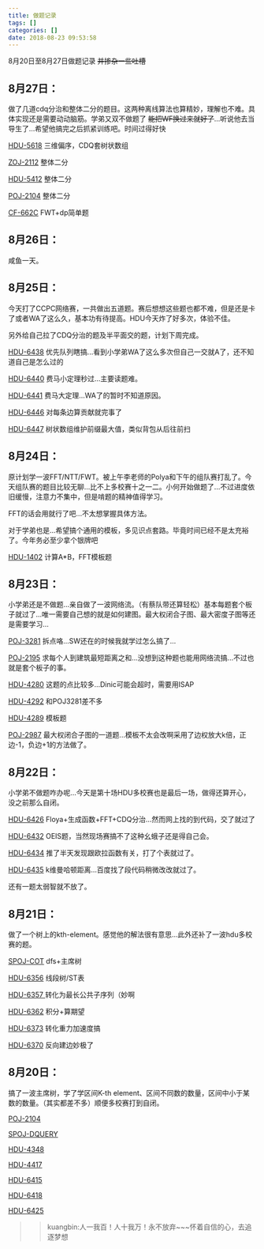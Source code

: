 ```yaml
---
title: 做题记录
tags: []
categories: []
date: 2018-08-23 09:53:58
---
```


8月20日至8月27日做题记录 <del> 并掺杂一些吐槽</del>



<!-- more -->
## 8月27日：

做了几道cdq分治和整体二分的题目。这两种离线算法也算精妙，理解也不难。具体实现还是需要动动脑筋。学弟又双不做题了 <del> 能把WF换过来就好了</del>...听说他去当导生了...希望他搞完之后抓紧训练吧。时间过得好快

[HDU-5618](http://acm.hdu.edu.cn/showproblem.php?pid=5618) 三维偏序，CDQ套树状数组

[ZOJ-2112](http://acm.zju.edu.cn/onlinejudge/showProblem.do?problemCode=2112) 整体二分

[HDU-5412](http://acm.hdu.edu.cn/showproblem.php?pid=5412) 整体二分

[POJ-2104](http://poj.org/problem?id=2104) 整体二分

[CF-662C](http://codeforces.com/problemset/problem/662/C) FWT+dp简单题

## 8月26日：

咸鱼一天。

## 8月25日：

今天打了CCPC网络赛，一共做出五道题。赛后想想这些题也都不难，但是还是卡了或者WA了这么久，基本功有待提高。HDU今天炸了好多次，体验不佳。

另外给自己拉了CDQ分治的题及半平面交的题，计划下周完成。


[HDU-6438](http://acm.hdu.edu.cn/showproblem.php?pid=6438) 优先队列瞎搞...看到小学弟WA了这么多次但自己一交就A了，还不知道自己是怎么过的

[HDU-6440](http://acm.hdu.edu.cn/showproblem.php?pid=6440) 费马小定理秒过...主要读题难。

[HDU-6441](http://acm.hdu.edu.cn/showproblem.php?pid=6441) 费马大定理...WA了的暂时不知道原因。

[HDU-6446](http://acm.hdu.edu.cn/showproblem.php?pid=6446) 对每条边算贡献就完事了

[HDU-6447](http://acm.hdu.edu.cn/showproblem.php?pid=6447) 树状数组维护前缀最大值，类似背包从后往前扫

## 8月24日：

原计划学一波FFT/NTT/FWT。被上午李老师的Polya和下午的组队赛打乱了。今天组队赛的题目比较无聊...比不上多校赛十之一二。小何开始做题了...不过进度依旧缓慢，注意力不集中，但是啃题的精神值得学习。

FFT的话会用就行了吧...不太想掌握具体方法。

对于学弟也是...希望搞个通用的模板，多见识点套路。毕竟时间已经不是太充裕了。今年务必至少拿个银牌吧

[HDU-1402](http://acm.hdu.edu.cn/showproblem.php?pid=1402)
 计算A*B，FFT模板题



## 8月23日：

小学弟还是不做题...亲自做了一波网络流。（有蔡队带还算轻松）基本每题套个板子就过了...唯一需要自己想的就是如何建图。最大权闭合子图、最大密度子图等还是需要学习...

[POJ-3281](http://poj.org/problem?id=3281) 拆点咯...SW还在的时候我就学过怎么搞了...

[POJ-2195](http://poj.org/problem?id=2195) 求每个人到建筑最短距离之和...没想到这种题也能用网络流搞...不过也就是套个板子的事。

[HDU-4280](http://acm.hdu.edu.cn/showproblem.php?pid=4280) 这题的点比较多...Dinic可能会超时，需要用ISAP

[HDU-4292](http://acm.hdu.edu.cn/showproblem.php?pid=4292) 和POJ3281差不多

[HDU-4289](http://acm.hdu.edu.cn/showproblem.php?pid=4289) 模板题

[POJ-2987](http://poj.org/problem?id=2987) 最大权闭合子图的一道题...模板不太会改啊采用了边权放大k倍，正边-1，负边+1的方法做了。

## 8月22日：

小学弟不做题咋办呢...今天是第十场HDU多校赛也是最后一场，做得还算开心，没之前那么自闭。

[HDU-6426](http://acm.hdu.edu.cn/showproblem.php?pid=6426) Floya+生成函数+FFT+CDQ分治...然而网上找的到代码，交了就过了

[HDU-6432](http://acm.hdu.edu.cn/showproblem.php?pid=6432) OEIS题，当然现场赛搞不了这种幺蛾子还是得自己会。

[HDU-6434](http://acm.hdu.edu.cn/showproblem.php?pid=6434) 推了半天发现跟欧拉函数有关，打了个表就过了。

[HDU-6435](http://acm.hdu.edu.cn/showproblem.php?pid=6435) k维曼哈顿距离...百度找了段代码稍微改改就过了。

还有一题太弱智就不放了。

## 8月21日：

做了一个树上的kth-element。感觉他的解法很有意思...此外还补了一波hdu多校赛的题。

[SPOJ-COT](https://cn.vjudge.net/problem/27637/origin)  dfs+主席树

[HDU-6356](http://acm.hdu.edu.cn/showproblem.php?pid=6356)  线段树/ST表

[HDU-6357 ](http://acm.hdu.edu.cn/showproblem.php?pid=6357) 转化为最长公共子序列（妙啊

[HDU-6362](http://acm.hdu.edu.cn/showproblem.php?pid=6362)  积分+算期望
 
[HDU-6373](http://acm.hdu.edu.cn/showproblem.php?pid=6373) 转化重力加速度搞

[HDU-6370](http://acm.hdu.edu.cn/showproblem.php?pid=6370) 反向建边妙极了

## 8月20日：

搞了一波主席树，学了学区间K-th element、区间不同数的数量，区间中小于某数的数量。（其实都差不多）顺便多校赛打到自闭。

[POJ-2104](http://poj.org/problem?id=2104)

 [SPOJ-DQUERY](https://www.spoj.com/problems/DQUERY/en/) 

 [HDU-4348](http://acm.hdu.edu.cn/showproblem.php?pid=4348)

 [HDU-4417](http://acm.hdu.edu.cn/showproblem.php?pid=4417)

[HDU-6415](http://acm.hdu.edu.cn/showproblem.php?pid=6415)

[HDU-6418 ](http://acm.hdu.edu.cn/showproblem.php?pid=6418)

 [HDU-6425](http://acm.hdu.edu.cn/showproblem.php?pid=6425)


>> kuangbin:人一我百！人十我万！永不放弃~~~怀着自信的心，去追逐梦想